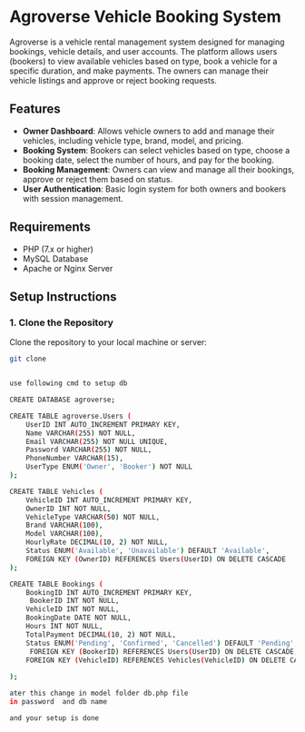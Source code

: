 # Agroverse Vehicle Booking System

Agroverse is a vehicle rental management system designed for managing bookings, vehicle details, and user accounts. The platform allows users (bookers) to view available vehicles based on type, book a vehicle for a specific duration, and make payments. The owners can manage their vehicle listings and approve or reject booking requests.

## Features

- **Owner Dashboard**: Allows vehicle owners to add and manage their vehicles, including vehicle type, brand, model, and pricing.
- **Booking System**: Bookers can select vehicles based on type, choose a booking date, select the number of hours, and pay for the booking.
- **Booking Management**: Owners can view and manage all their bookings, approve or reject them based on status.
- **User Authentication**: Basic login system for both owners and bookers with session management.
  
## Requirements

- PHP (7.x or higher)
- MySQL Database
- Apache or Nginx Server

## Setup Instructions

### 1. Clone the Repository

Clone the repository to your local machine or server:

```bash
git clone 


use following cmd to setup db

CREATE DATABASE agroverse;

CREATE TABLE agroverse.Users (
    UserID INT AUTO_INCREMENT PRIMARY KEY,
    Name VARCHAR(255) NOT NULL,
    Email VARCHAR(255) NOT NULL UNIQUE,
    Password VARCHAR(255) NOT NULL,
    PhoneNumber VARCHAR(15),
    UserType ENUM('Owner', 'Booker') NOT NULL
);

CREATE TABLE Vehicles (
    VehicleID INT AUTO_INCREMENT PRIMARY KEY,
    OwnerID INT NOT NULL,
    VehicleType VARCHAR(50) NOT NULL,
    Brand VARCHAR(100),
    Model VARCHAR(100),
    HourlyRate DECIMAL(10, 2) NOT NULL,
    Status ENUM('Available', 'Unavailable') DEFAULT 'Available',
    FOREIGN KEY (OwnerID) REFERENCES Users(UserID) ON DELETE CASCADE
);

CREATE TABLE Bookings (
    BookingID INT AUTO_INCREMENT PRIMARY KEY,
     BookerID INT NOT NULL,
    VehicleID INT NOT NULL,
    BookingDate DATE NOT NULL,
    Hours INT NOT NULL,
    TotalPayment DECIMAL(10, 2) NOT NULL,
    Status ENUM('Pending', 'Confirmed', 'Cancelled') DEFAULT 'Pending',
     FOREIGN KEY (BookerID) REFERENCES Users(UserID) ON DELETE CASCADE,
    FOREIGN KEY (VehicleID) REFERENCES Vehicles(VehicleID) ON DELETE CASCADE
    
);

ater this change in model folder db.php file 
in password  and db name 

and your setup is done 